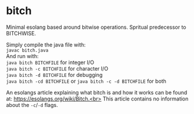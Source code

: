 # bitch
Minimal esolang based around bitwise operations. Spritual predecessor to BITCHWISE.

Simply compile the java file with:<br>
`javac bitch.java`<br>
And run with:<br>
`java bitch BITCHFILE` for integer I/O<br>
`java bitch -c BITCHFILE` for character I/O<br>
`java bitch -d BITCHFILE` for debugging<br>
`java bitch -cd BITCHFILE` or `java bitch -c -d BITCHFILE` for both

<!--A [.jar of bitch v4.12 is available here](https://github.com/Helen0903/bitch/releases/download/v4.12/bitch.jar).<br>
The .jar is runnable in essentially the same way:<br>
`java -jar bitch.jar BITCHFILE` for integer I/O<br>
`java -jar bitch.jar -c BITCHFILE` for character I/O<br>
`java -jar bitch.jar -d BITCHFILE` for debugging<br>
`java -jar bitch.jar -cd BITCHFILE` or `java -jar bitch.jar -c -d BITCHFILE` for both-->

An esolangs article explaining what bitch is and how it works can be found at: https://esolangs.org/wiki/Bitch.<br>
This article contains no information about the `-c`/`-d` flags.
<!--This article contains an interactive interpreter rather than the one found here.<br>
Furthermore, neither the interpreter nor the article contain the `-c`/`-d` flags or any information regarding them.<br>
The usage of the snippet in the article is simply:<br>
`java bitch.java`<br>
And run with:<br>
`java bitch`<br>
You then input your code, which will then be interpreted as soon as you hit enter.-->
